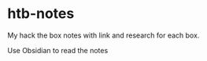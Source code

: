 # htb-notes

My hack the box notes with link and research for each box.

Use Obsidian to read the notes
